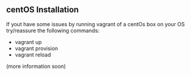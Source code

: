 ## centOS Installation

If yout have some issues by running vagrant of a centOs box on your OS try/reassure the following commands:

- vagrant up
- vagrant provision
- vagrant reload

(more information soon)
